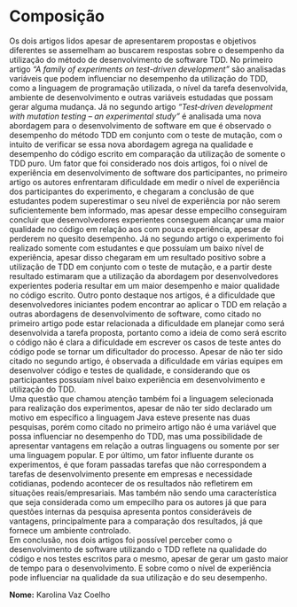 # Composição

Os dois artigos lidos apesar de apresentarem propostas e objetivos diferentes se assemelham ao buscarem respostas sobre o desempenho da utilização do método de desenvolvimento de software TDD. No primeiro artigo _“A family of experiments on test-driven development”_ são analisadas variáveis que podem influenciar no desempenho da utilização do TDD, como a linguagem de programação utilizada, o nível da tarefa desenvolvida, ambiente de desenvolvimento e outras variáveis estudadas que possam gerar alguma mudança. Já no segundo artigo _“Test‑driven development with mutation testing – an experimental study”_ é analisada uma nova abordagem para o desenvolvimento de software em que é observado o desempenho do método TDD em conjunto com o teste de mutação, com o intuito de verificar se essa nova abordagem agrega na qualidade e desempenho do código escrito em comparação da utilização de somente o TDD puro. 
Um fator que foi considerado nos dois artigos, foi o nível de experiência em desenvolvimento de software dos participantes, no primeiro artigo os autores enfrentaram dificuldade em medir o nível de experiência dos participantes do experimento, e chegaram a conclusão de que estudantes podem superestimar o seu nível de experiência por não serem suficientemente bem informado, mas apesar desse empecilho conseguiram concluir que desenvolvedores experientes conseguem alcançar uma maior qualidade no código em relação aos com pouca experiência, apesar de perderem no quesito desempenho. Já no segundo artigo o experimento foi realizado somente com estudantes e que possuíam um baixo nível de experiência, apesar disso chegaram em um resultado positivo sobre a utilização de TDD em conjunto com o teste de mutação, e a partir deste resultado estimaram que a utilização da abordagem por desenvolvedores experientes poderia resultar em um maior desempenho e maior qualidade no código escrito.
Outro ponto destaque nos artigos, é a dificuldade que desenvolvedores iniciantes podem encontrar ao aplicar o TDD em relação a outras abordagens de desenvolvimento de software, como citado no primeiro artigo pode estar relacionada a dificuldade em planejar como será desenvolvida a tarefa proposta, portanto como a ideia de como será escrito o código não é clara a dificuldade em escrever os casos de teste antes do código pode se tornar um dificultador do processo. Apesar de não ter sido citado no segundo artigo, é observada a dificuldade em várias equipes em desenvolver código e testes de qualidade, e considerando que os participantes possuíam nível baixo experiência em desenvolvimento e utilização do TDD.  
Uma questão que chamou atenção também foi a  linguagem selecionada para realização dos experimentos, apesar de não ter sido declarado um motivo em específico a linguagem Java esteve presente nas duas pesquisas, porém como citado no primeiro artigo não é uma variável que possa influenciar no desempenho do TDD, mas uma possibilidade de apresentar vantagens em relação a outras linguagens ou somente por ser uma linguagem popular.
E por último, um fator influente durante os experimentos, é que foram passadas tarefas que não correspondem a tarefas de desenvolvimento presente em empresas e necessidade cotidianas, podendo acontecer de os resultados não refletirem em situações reais/empresariais. Mas também não sendo uma característica que seja considerada como um empecilho para os autores já que para questões internas da pesquisa apresenta pontos consideráveis de vantagens, principalmente para a comparação dos resultados, já que fornece um ambiente controlado.  
Em conclusão, nos dois artigos foi possível perceber como o desenvolvimento de software utilizando o TDD reflete na qualidade do código e nos testes escritos para o mesmo, apesar de gerar um gasto maior de tempo para o desenvolvimento. E sobre como o nível de experiência pode influenciar na qualidade da sua utilização e do seu desempenho.


**Nome:** Karolina Vaz Coelho
